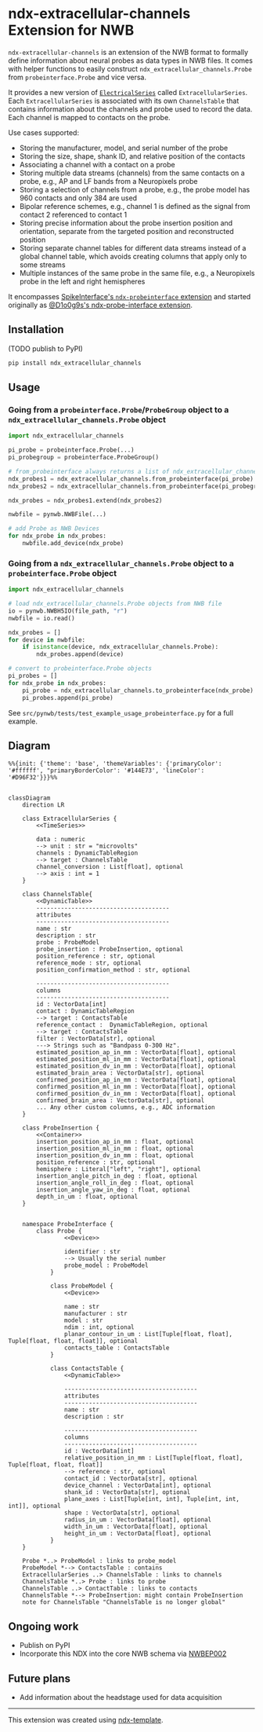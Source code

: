 # ndx-extracellular-channels Extension for NWB

`ndx-extracellular-channels` is an extension of the NWB format to formally define information about neural probes as data types in NWB files. It comes with helper functions to easily construct `ndx_extracellular_channels.Probe` from `probeinterface.Probe` and vice versa.

It provides a new version of [`ElectricalSeries`](https://nwb-schema.readthedocs.io/en/latest/format.html#electricalseries) called `ExtracellularSeries`. Each `ExtracellularSeries` is associated with its own `ChannelsTable` that contains information about the channels and probe used to record the data. Each channel is mapped to contacts on the probe.

Use cases supported:
- Storing the manufacturer, model, and serial number of the probe
- Storing the size, shape, shank ID, and relative position of the contacts
- Associating a channel with a contact on a probe
- Storing multiple data streams (channels) from the same contacts on a probe, e.g., AP and LF bands from a Neuropixels probe
- Storing a selection of channels from a probe, e.g., the probe model has 960 contacts and only 384 are used
- Bipolar reference schemes, e.g., channel 1 is defined as the signal from contact 2 referenced to contact 1
- Storing precise information about the probe insertion position and orientation, separate from the targeted position and reconstructed position
- Storing separate channel tables for different data streams instead of a global channel table, which avoids creating columns that apply only to some streams
- Multiple instances of the same probe in the same file, e.g., a Neuropixels probe in the left and right hemispheres

It encompasses [SpikeInterface's `ndx-probeinterface` extension](https://github.com/SpikeInterface/ndx-probeinterface) and started originally as [@D1o0g9s's ndx-probe-interface extension](https://github.com/D1o0g9s/ndx-probe-interface).

## Installation

(TODO publish to PyPI)
```python
pip install ndx_extracellular_channels
```

## Usage

### Going from a `probeinterface.Probe`/`ProbeGroup` object to a `ndx_extracellular_channels.Probe` object
```python
import ndx_extracellular_channels

pi_probe = probeinterface.Probe(...)
pi_probegroup = probeinterface.ProbeGroup()

# from_probeinterface always returns a list of ndx_extracellular_channels.Probe devices
ndx_probes1 = ndx_extracellular_channels.from_probeinterface(pi_probe)
ndx_probes2 = ndx_extracellular_channels.from_probeinterface(pi_probegroup)

ndx_probes = ndx_probes1.extend(ndx_probes2)

nwbfile = pynwb.NWBFile(...)

# add Probe as NWB Devices
for ndx_probe in ndx_probes:
    nwbfile.add_device(ndx_probe)
```

### Going from a `ndx_extracellular_channels.Probe` object to a `probeinterface.Probe` object
```python
import ndx_extracellular_channels

# load ndx_extracellular_channels.Probe objects from NWB file
io = pynwb.NWBH5IO(file_path, "r")
nwbfile = io.read()

ndx_probes = []
for device in nwbfile:
    if isinstance(device, ndx_extracellular_channels.Probe):
        ndx_probes.append(device)

# convert to probeinterface.Probe objects
pi_probes = []
for ndx_probe in ndx_probes:
    pi_probe = ndx_extracellular_channels.to_probeinterface(ndx_probe)
    pi_probes.append(pi_probe)
```

See `src/pynwb/tests/test_example_usage_probeinterface.py` for a full example.

## Diagram


```mermaid
%%{init: {'theme': 'base', 'themeVariables': {'primaryColor': '#ffffff', "primaryBorderColor': '#144E73', 'lineColor': '#D96F32'}}}%%


classDiagram
    direction LR

    class ExtracellularSeries {
        <<TimeSeries>>

        data : numeric
        --> unit : str = "microvolts"
        channels : DynamicTableRegion
        --> target : ChannelsTable
        channel_conversion : List[float], optional
        --> axis : int = 1
    }

    class ChannelsTable{
        <<DynamicTable>>
        --------------------------------------
        attributes
        --------------------------------------
        name : str
        description : str
        probe : ProbeModel
        probe_insertion : ProbeInsertion, optional
        position_reference : str, optional
        reference_mode : str, optional
        position_confirmation_method : str, optional

        --------------------------------------
        columns
        --------------------------------------
        id : VectorData[int]
        contact : DynamicTableRegion
        --> target : ContactsTable
        reference_contact :  DynamicTableRegion, optional
        --> target : ContactsTable
        filter : VectorData[str], optional
        ---> Strings such as "Bandpass 0-300 Hz".
        estimated_position_ap_in_mm : VectorData[float], optional
        estimated_position_ml_in_mm : VectorData[float], optional
        estimated_position_dv_in_mm : VectorData[float], optional
        estimated_brain_area : VectorData[str], optional
        confirmed_position_ap_in_mm : VectorData[float], optional
        confirmed_position_ml_in_mm : VectorData[float], optional
        confirmed_position_dv_in_mm : VectorData[float], optional
        confirmed_brain_area : VectorData[str], optional
        ... Any other custom columns, e.g., ADC information
    }

    class ProbeInsertion {
        <<Container>>
        insertion_position_ap_in_mm : float, optional
        insertion_position_ml_in_mm : float, optional
        insertion_position_dv_in_mm : float, optional
        position_reference : str, optional
        hemisphere : Literal["left", "right"], optional
        insertion_angle_pitch_in_deg : float, optional
        insertion_angle_roll_in_deg : float, optional
        insertion_angle_yaw_in_deg : float, optional
        depth_in_um : float, optional
    }


    namespace ProbeInterface {
        class Probe {
                <<Device>>

                identifier : str
                --> Usually the serial number
                probe_model : ProbeModel
            }

            class ProbeModel {
                <<Device>>

                name : str
                manufacturer : str
                model : str
                ndim : int, optional
                planar_contour_in_um : List[Tuple[float, float], Tuple[float, float, float]], optional
                contacts_table : ContactsTable
            }

            class ContactsTable {
                <<DynamicTable>>

                --------------------------------------
                attributes
                --------------------------------------
                name : str
                description : str

                --------------------------------------
                columns
                --------------------------------------
                id : VectorData[int]
                relative_position_in_mm : List[Tuple[float, float], Tuple[float, float, float]]
                --> reference : str, optional
                contact_id : VectorData[str], optional
                device_channel : VectorData[int], optional
                shank_id : VectorData[str], optional
                plane_axes : List[Tuple[int, int], Tuple[int, int, int]], optional
                shape : VectorData[str], optional
                radius_in_um : VectorData[float], optional
                width_in_um : VectorData[float], optional
                height_in_um : VectorData[float], optional
            }
    }

    Probe *..> ProbeModel : links to probe_model
    ProbeModel *--> ContactsTable : contains
    ExtracellularSeries ..> ChannelsTable : links to channels
    ChannelsTable *..> Probe : links to probe
    ChannelsTable ..> ContactTable : links to contacts
    ChannelsTable *--> ProbeInsertion: might contain ProbeInsertion
    note for ChannelsTable "ChannelsTable is no longer global"
```

## Ongoing work
- Publish on PyPI
- Incorporate this NDX into the core NWB schema via [NWBEP002](https://docs.google.com/document/d/1q-haFEEHEgZpRoCzzQsuSWCKN4QfMsTzLnlptLaf-yw/edit)

## Future plans
- Add information about the headstage used for data acquisition

---
This extension was created using [ndx-template](https://github.com/nwb-extensions/ndx-template).
